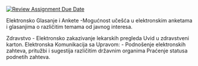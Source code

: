 [![Review Assignment Due Date](https://classroom.github.com/assets/deadline-readme-button-24ddc0f5d75046c5622901739e7c5dd533143b0c8e959d652212380cedb1ea36.svg)](https://classroom.github.com/a/1IMeAlJr)

Elektronsko Glasanje i Ankete  -Mogućnost učešća u elektronskim anketama i glasanjima o različitim temama od javnog interesa.

Zdravstvo -  Elektronsko zakazivanje lekarskih pregleda Uvid u zdravstveni karton.
Elektronska Komunikacija sa Upravom: - Podnošenje elektronskih zahteva, pritužbi i sugestija različitim državnim organima Praćenje statusa podnetih zahteva.
